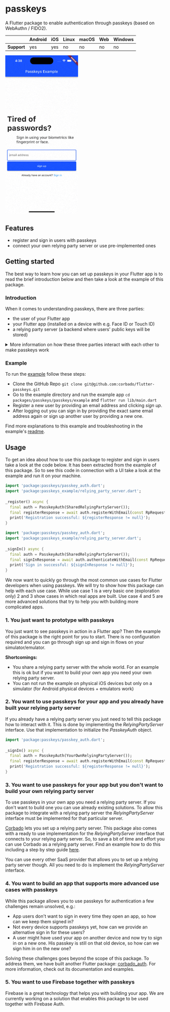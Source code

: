 # passkeys

A Flutter package to enable authentication through passkeys (based on WebAuthn / FIDO2).

|             | Android | iOS | Linux | macOS | Web | Windows |
|-------------|---------|-----|-------|-------|-----|---------|
| **Support** | yes     | yes | no    | no    | no  | no      |


<img src="https://raw.githubusercontent.com/corbado/flutter-passkeys/main/packages/passkeys/passkeys/doc/ios_sign_up.gif" alt="signup" height="500">

## Features

* register and sign in users with passkeys
* connect your own relying party server or use pre-implemented ones

## Getting started
The best way to learn how you can set up passkeys in your Flutter app is to read the brief introduction below and then take a look at the example of this package.

### Introduction

When it comes to understanding passkeys, there are three parties:

- the user of your Flutter app
- your Flutter app (installed on a device with e.g. Face ID or Touch ID)
- a relying party server (a backend where users' public keys will be stored)

<details>
<summary>More information on how these three parties interact with each other to make passkeys work</summary>

<img src="https://raw.githubusercontent.com/corbado/flutter-passkeys/main/packages/passkeys/passkeys/doc/register_flow.png" style="width: 100%" alt="signup">

Like with traditional password-based authentication flows, a user has to sign up first, i.e. set up a passkey.
The flow is shown in the image above.

At first, the user will provide his email address to your app.
This email address will be sent to the relying party server.
You can implement that server yourself, or you can rely on prebuilt ones (e.g. provided by [Corbado](https://corbado.com)).
The relying party server's response will contain *publicKeyCredentialCreationOptions*.
It contains all information required by the user's device to set up a passkey.

Your app will now interact with your native device's OS (no worries, the actual work is abstracted by this Flutter package) to ask the user to set up a passkey.
All he has to do is to provide his biometrics once (e.g. via Face ID or Touch ID).
After this setup, a private key and a public key are created.
The private key is stored securely on the user's device.
The public key is sent to the relying party server.
For this to work, the app has to be associated with the relying party server.
This involves a bit of configuration in your app and on the relying party server (find more details below where we explain how to set up the example).
The relying party server will validate and store the public key.
Afterwards, it will respond with a success message (e.g. a JWT token).

From now on, the user can log into your app using this biometric information.
On each login, your app will ask the relying party server for a *challenge*.
The relying party server generates a challenge that must be signed with the private key.
To access that private key the app asks once again the user for his biometrics (another call to your native device's OS).
After the user has provided his biometrics (e.g. by putting his finger on the fingerprint reader), the challenge is signed and the signed challenge is sent to the relying party server.
Using the public key, it will validate the signed challenge and the server will answer with a success message (e.g. a JWT token).

</details>

### Example

To run the [example](https://github.com/corbado/flutter-passkeys/blob/main/packages/passkeys/passkeys/example/lib/main.dart) follow these steps:
* Clone the GitHub Repo `git clone git@github.com:corbado/flutter-passkeys.git`
* Go to the example directory and run the example app `cd packages/passkeys/passkeys/example` and `flutter run lib/main.dart`
* Register a new user by providing an email address and clicking *sign up*.
* After logging out you can sign in by providing the exact same email address again or sign up another user by providing a new one.

Find more explanations to this example and troubleshooting in the example's [readme](https://github.com/corbado/flutter-passkeys/blob/main/packages/passkeys/passkeys/example/README.md).

## Usage

To get an idea about how to use this package to register and sign in users take a look at the code below.
It has been extracted from the example of this package.
So to see this code in connection with a UI take a look at the example and run it on your machine.

```dart
import 'package:passkeys/passkey_auth.dart';
import 'package:passkeys_example/relying_party_server.dart';
 
_register() async {
  final auth = PasskeyAuth(SharedRelyingPartyServer());
  final registerResponse = await auth.registerWithEmail(const RpRequest(email: 'user@example.com'));
  print('Registration successful: ${registerResponse != null}');
}
```

```dart
import 'package:passkeys/passkey_auth.dart';
import 'package:passkeys_example/relying_party_server.dart';
 
_signIn() async {
  final auth = PasskeyAuth(SharedRelyingPartyServer());
  final signInResponse = await auth.authenticateWithEmail(const RpRequest(email: email));
  print('Sign in successful: ${signInResponse != null}');
}
```

We now want to quickly go through the most common use cases for Flutter developers when using passkeys. 
We will try to show how this package can help with each use case.
While use case 1 is a very basic one (exploration only) 2 and 3 show cases in which real apps are built.
Use case 4 and 5 are more advanced solutions that try to help you with building more complicated apps.

### 1. You just want to prototype with passkeys

You just want to see passkeys in action in a Flutter app?
Then the example of this package is the right point for you to start.
There is no configuration required and you can go through sign up and sign in flows on your simulator/emulator.

**Shortcomings:**
* You share a relying party server with the whole world. For an example this is ok but if you want to build your own app you need your own relying party server.
* You can not run the example on physical iOS devices but only on a simulator (for Android physical devices + emulators work)

### 2. You want to use passkeys for your app and you already have built your relying party server

If you already have a relying party server you just need to tell this package how to interact with it.
This is done by implementing the *RelyingPartyServer* interface.
Use that implementation to initialize the *PasskeyAuth* object.

```dart
import 'package:passkeys/passkey_auth.dart';
 
_signIn() async {
  final auth = PasskeyAuth(YourOwnRelyingPartyServer());
  final registerResponse = await auth.registerWithEmail(const RpRequest(email: 'user@example.com'));
  print('Registration successful: ${registerResponse != null}');
}
```

### 3. You want to use passkeys for your app but you don't want to build your own relying party server

To use passkeys in your own app you need a relying party server.
If you don't want to build one you can use already existing solutions.
To allow this package to integrate with a relying party server the *RelyingPartyServer* interface must be implemented for that particular server.

[Corbado](https://app.corbado.com) lets you set up a relying party server.
This package also comes with a ready to use implementation for the *RelyingPartyServer* interface that connects to your relying party server.
So, to save a bit of time and effort you can use Corbado as a relying party server. 
Find an example how to do this including a step by step guide [here]().

You can use every other SaaS provider that allows you to set up a relying party server though.
All you need to do is implement the *RelyingPartyServer* interface.

### 4. You want to build an app that supports more advanced use cases with passkeys

While this package allows you to use passkeys for authentication a few challenges remain unsolved, e.g.:
* App users don't want to sign in every time they open an app, so how can we keep them signed in?
* Not every device supports passkeys yet, how can we provide an alternative sign in for these users?
* A user might have used your app on another device and now try to sign in on a new one. His passkey is still on that old device, so how can we sign him in on the new one?

Solving these challenges goes beyond the scope of this package.
To address them, we have built another Flutter package: [corbado_auth](https://pub.dev/packages/corbado_auth).
For more information, check out its documentation and examples.

### 5. You want to use Firebase together with passkeys

Firebase is a great technology that helps you with building your app.
We are currently working on a solution that enables this package to be used together with Firebase Auth.

